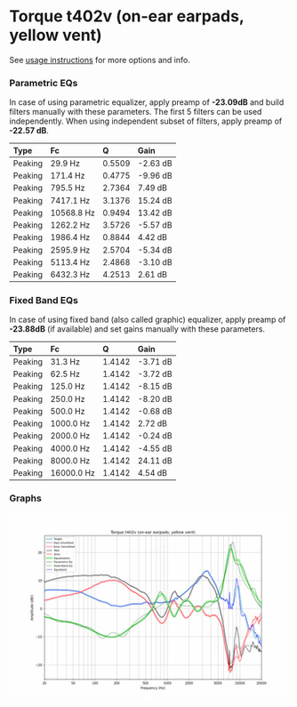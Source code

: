 # Torque t402v (on-ear earpads, yellow vent)
See [usage instructions](https://github.com/jaakkopasanen/AutoEq#usage) for more options and info.

### Parametric EQs
In case of using parametric equalizer, apply preamp of **-23.09dB** and build filters manually
with these parameters. The first 5 filters can be used independently.
When using independent subset of filters, apply preamp of **-22.57 dB**.

| Type    | Fc         |      Q | Gain     |
|:--------|:-----------|:-------|:---------|
| Peaking | 29.9 Hz    | 0.5509 | -2.63 dB |
| Peaking | 171.4 Hz   | 0.4775 | -9.96 dB |
| Peaking | 795.5 Hz   | 2.7364 | 7.49 dB  |
| Peaking | 7417.1 Hz  | 3.1376 | 15.24 dB |
| Peaking | 10568.8 Hz | 0.9494 | 13.42 dB |
| Peaking | 1262.2 Hz  | 3.5726 | -5.57 dB |
| Peaking | 1986.4 Hz  | 0.8844 | 4.42 dB  |
| Peaking | 2595.9 Hz  | 2.5704 | -5.34 dB |
| Peaking | 5113.4 Hz  | 2.4868 | -3.10 dB |
| Peaking | 6432.3 Hz  | 4.2513 | 2.61 dB  |

### Fixed Band EQs
In case of using fixed band (also called graphic) equalizer, apply preamp of **-23.88dB**
(if available) and set gains manually with these parameters.

| Type    | Fc         |      Q | Gain     |
|:--------|:-----------|:-------|:---------|
| Peaking | 31.3 Hz    | 1.4142 | -3.71 dB |
| Peaking | 62.5 Hz    | 1.4142 | -3.72 dB |
| Peaking | 125.0 Hz   | 1.4142 | -8.15 dB |
| Peaking | 250.0 Hz   | 1.4142 | -8.20 dB |
| Peaking | 500.0 Hz   | 1.4142 | -0.68 dB |
| Peaking | 1000.0 Hz  | 1.4142 | 2.72 dB  |
| Peaking | 2000.0 Hz  | 1.4142 | -0.24 dB |
| Peaking | 4000.0 Hz  | 1.4142 | -4.55 dB |
| Peaking | 8000.0 Hz  | 1.4142 | 24.11 dB |
| Peaking | 16000.0 Hz | 1.4142 | 4.54 dB  |

### Graphs
![](./Torque%20t402v%20(on-ear%20earpads,%20yellow%20vent).png)